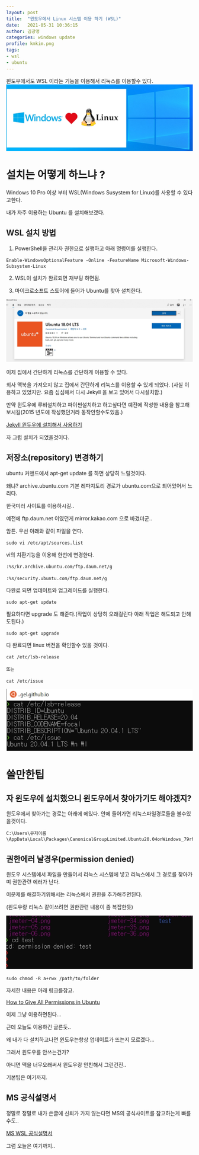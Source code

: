 ```yaml
---
layout: post
title:  "윈도우에서 Linux 시스템 이용 하기 (WSL)"
date:   2021-05-31 10:36:15
author: 김광명
categories: windows update
profile: kmkim.png
tags:
- wsl
- ubuntu
---
```


윈도우에서도 WSL 이라는 기능을 이용해서 리눅스를 이용할수 있다. 
![wsl-ubuntu-00.jpg](/assets/images/2021-05-31/wsl-ubuntu-00.jpg)

# 설치는 어떻게 하느냐 ?

Windows 10 Pro 이상 부터 WSL(Windows Susystem for Linux)를 사용할 수 있다고한다.

내가 자주 이용하는 Ubuntu 를 설치해보겠다.


## WSL 설치 방법

1. PowerShell을 관리자 권한으로 실행하고 아래 명령어를 실행한다.
~~~
Enable-WindowsOptionalFeature -Online -FeatureName Microsoft-Windows-Subsystem-Linux
~~~
2. WSL이 설치가 완료되면 재부팅 하면됨.

3. 마이크로소프트 스토어에 들어가 Ubuntu를 찾아 설치한다.

![wsl-ubuntu-01.jpg](/assets/images/2021-05-31/wsl-ubuntu-01.jpg)

이제 집에서 간단하게 리눅스를 간단하게 이용할 수 있다.

회사 맥북을 가져오지 않고 집에서 간단하게 리눅스를 이용할 수 있게 되었다.
 (사실 이용하고 있었지만. 요즘 심심해서 다시 Jekyll 을 보고 있어서 다시설치함.)

만약 윈도우에 루비설치하고 파이썬설치하고 하고싶다면 예전에 작성한 내용을 참고해보시길(2015 년도에 작성했던거라 동작안할수도있음.)

[Jekyll 윈두우에 설치해서 사용하기](https://xmlangel.github.io/Install-Jekyll-on-Windows/)

자 그럼 설치가 되었을것이다. 

## 저장소(repository) 변경하기

ubuntu 커맨드에서 apt-get update 를 하면 상당히 느릴것이다.

왜냐? archive.ubuntu.com 기본 레파지토리 경로가 ubuntu.com으로 되어있어서 느리다.

한국미러 사이트를 이용하시길..

예전에 ftp.daum.net 이였던게 mirror.kakao.com 으로 바겼더군..

암튼. 우선 아래와 같이 파일을 연다.

~~~
sudo vi /etc/apt/sources.list
~~~

vi의 치환기능을 이용해 한번에 변경한다.

~~~
:%s/kr.archive.ubuntu.com/ftp.daum.net/g

:%s/security.ubuntu.com/ftp.daum.net/g
~~~

다완료 되면 업데이트와 업그레이드를 실행한다.

~~~
sudo apt-get update
~~~

필요하다면 upgrade 도 해준다.(작업이 상당히 오래걸린다 아래 작업은 해도되고 안해도된다.)

~~~
sudo apt-get upgrade
~~~

다 완료되면 linux 버전을 확인할수 있을 것이다.

~~~
cat /etc/lsb-release

또는

cat /etc/issue

~~~

![wsl-ubuntu-02.jpg](/assets/images/2021-05-31/wsl-ubuntu-02.jpg)


# 쓸만한팁

## 자 윈도우에 설치했으니 윈도우에서 찾아가기도 해야겠지?

윈도우에서 찾아가는 경로는 아래에 에있다.
안에 들어가면 리눅스파일경로들을 볼수있을것이다.

~~~
C:\Users\유저이름\AppData\Local\Packages\CanonicalGroupLimited.Ubuntu20.04onWindows_79rhkp1fndgsc\LocalState\rootfs
~~~

## 권한에러 날경우(permission denied)

윈도우 시스템에서 파일을 만들어서 리눅스 시스템에 넣고 리눅스에서 그 경로를 찾아가며 권한관련 에러가 난다.

이문제를 해결하기위해서는 리눅스에서 권한을 추가해주면된다.

(윈도우랑 리눅스 같이쓰려면 권한관련 내용이 좀 복잡한듯)

![wsl-ubuntu-03.jpg](/assets/images/2021-05-31/wsl-ubuntu-03.jpg)

~~~
sudo chmod -R a+rwx /path/to/folder 
~~~

자세한 내용은 아래 링크를참고.

[How to Give All Permissions in Ubuntu](https://smallbusiness.chron.com/give-permissions-ubuntu-33174.html)

이제 그냥 이용하면된다...

근데 오늘도 이용하긴 글른듯.. 

왜 내가 다 설치하고나면 윈도우는항상 업데이트가 뜨는지 모르겠다...

그래서 윈도우를 안쓰는건가? 

아니면 맥을 너무오래써서 윈도우랑 안친해서 그런건진.. 

기본팁은 여기까지.


## MS 공식설명서
정말로 정말로 내가 쓴글에 신뢰가 가지 않는다면 MS의 공식사이트를 참고하는게 빠를수도..

[MS WSL 공식설명서 ](https://docs.microsoft.com/ko-kr/windows/wsl/install-win10)

그럼 오늘은 여기까지..